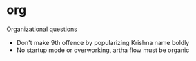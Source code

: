 # org
Organizational questions

* Don't make 9th offence by popularizing Krishna name boldly
* No startup mode or overworking, artha flow must be organic
